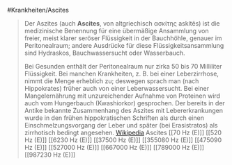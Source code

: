 #Krankheiten/Ascites
> Der Aszites (auch **Ascites**, von altgriechisch ασκίτης askítēs) ist die medizinische Benennung für eine übermäßige Ansammlung von freier, meist klarer seröser Flüssigkeit in der Bauchhöhle, genauer im Peritonealraum; andere Ausdrücke für diese Flüssigkeitsansammlung sind Hydraskos, Bauchwassersucht oder Wasserbauch.
>
> Bei Gesunden enthält der Peritonealraum nur zirka 50 bis 70 Milliliter Flüssigkeit. Bei manchen Krankheiten, z. B. bei einer Leberzirrhose, nimmt die Menge erheblich zu; deswegen sprach man (nach Hippokrates) früher auch von einer Leberwassersucht. Bei einer Mangelernährung mit unzureichender Aufnahme von Proteinen wird auch vom Hungerbauch (Kwashiorkor) gesprochen.
> Der bereits in der Antike bekannte Zusammenhang des Aszites mit Lebererkrankungen wurde in den frühen hippokratischen Schriften als durch einen Einschmelzungsvorgang der Leber und später (bei Erasistratos) als zirrhotisch bedingt angesehen.
> [Wikipedia](https://de.wikipedia.org/wiki/Aszites)
Ascites
[[70 Hz (E)]]
[[520 Hz (E)]]
[[6230 Hz (E)]]
[[37500 Hz (E)]]
[[355080 Hz (E)]]
[[475090 Hz (E)]]
[[527000 Hz (E)]]
[[667000 Hz (E)]]
[[789000 Hz (E)]]
[[987230 Hz (E)]]
